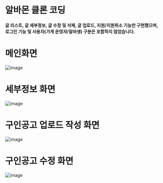 # 알바몬 클론 코딩
#### 글 리스트, 글 세부정보, 글 수정 및 삭제, 글 업로드, 지원/지원취소 기능만 구현했으며, 로그인 기능 및 사용자(가게 운영자/알바생) 구분은 포함하지 않았습니다. 

# 메인화면
![image](https://user-images.githubusercontent.com/63039855/118810975-6e27f280-b8e7-11eb-9de6-839edba24058.png)

# 세부정보 화면
![image](https://user-images.githubusercontent.com/63039855/118811168-a7606280-b8e7-11eb-9fd7-b84c615c5008.png)

# 구인공고 업로드 작성 화면
![image](https://user-images.githubusercontent.com/63039855/118811265-c232d700-b8e7-11eb-95f4-390dc8c0c9d7.png)

# 구인공고 수정 화면
![image](https://user-images.githubusercontent.com/63039855/118811428-f7d7c000-b8e7-11eb-9760-3872e0af31f0.png)
